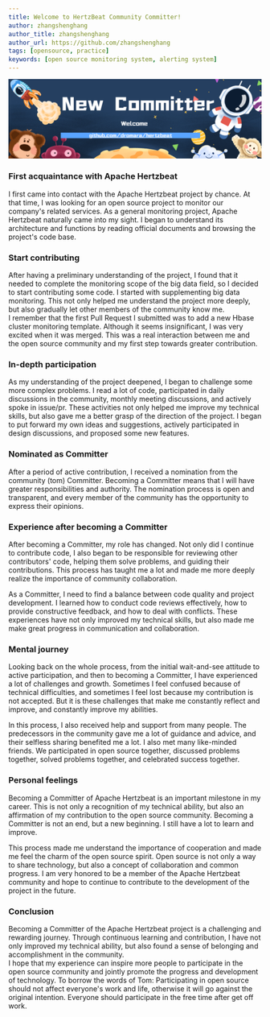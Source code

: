 ```yaml
---
title: Welcome to HertzBeat Community Committer!
author: zhangshenghang
author_title: zhangshenghang
author_url: https://github.com/zhangshenghang
tags: [opensource, practice]
keywords: [open source monitoring system, alerting system]
---
```


![HertzBeat](/img/blog/new-committer.png)

### First acquaintance with Apache Hertzbeat

I first came into contact with the Apache Hertzbeat project by chance. At that time, I was looking for an open source project to monitor our company's related services. As a general monitoring project, Apache Hertzbeat naturally came into my sight. I began to understand its architecture and functions by reading official documents and browsing the project's code base.

### Start contributing

After having a preliminary understanding of the project, I found that it needed to complete the monitoring scope of the big data field, so I decided to start contributing some code. I started with supplementing big data monitoring. This not only helped me understand the project more deeply, but also gradually let other members of the community know me.  
I remember that the first Pull Request I submitted was to add a new Hbase cluster monitoring template. Although it seems insignificant, I was very excited when it was merged. This was a real interaction between me and the open source community and my first step towards greater contribution.

### In-depth participation

As my understanding of the project deepened, I began to challenge some more complex problems. I read a lot of code, participated in daily discussions in the community, monthly meeting discussions, and actively spoke in issue/pr. These activities not only helped me improve my technical skills, but also gave me a better grasp of the direction of the project. I began to put forward my own ideas and suggestions, actively participated in design discussions, and proposed some new features.

### Nominated as Committer

After a period of active contribution, I received a nomination from the community (tom) Committer. Becoming a Committer means that I will have greater responsibilities and authority. The nomination process is open and transparent, and every member of the community has the opportunity to express their opinions.

### Experience after becoming a Committer

After becoming a Committer, my role has changed. Not only did I continue to contribute code, I also began to be responsible for reviewing other contributors' code, helping them solve problems, and guiding their contributions. This process has taught me a lot and made me more deeply realize the importance of community collaboration.

As a Committer, I need to find a balance between code quality and project development. I learned how to conduct code reviews effectively, how to provide constructive feedback, and how to deal with conflicts. These experiences have not only improved my technical skills, but also made me make great progress in communication and collaboration.

### Mental journey

Looking back on the whole process, from the initial wait-and-see attitude to active participation, and then to becoming a Committer, I have experienced a lot of challenges and growth. Sometimes I feel confused because of technical difficulties, and sometimes I feel lost because my contribution is not accepted. But it is these challenges that make me constantly reflect and improve, and constantly improve my abilities.

In this process, I also received help and support from many people. The predecessors in the community gave me a lot of guidance and advice, and their selfless sharing benefited me a lot. I also met many like-minded friends. We participated in open source together, discussed problems together, solved problems together, and celebrated success together.

### Personal feelings

Becoming a Committer of Apache Hertzbeat is an important milestone in my career. This is not only a recognition of my technical ability, but also an affirmation of my contribution to the open source community. Becoming a Committer is not an end, but a new beginning. I still have a lot to learn and improve.

This process made me understand the importance of cooperation and made me feel the charm of the open source spirit. Open source is not only a way to share technology, but also a concept of collaboration and common progress. I am very honored to be a member of the Apache Hertzbeat community and hope to continue to contribute to the development of the project in the future.

### Conclusion

Becoming a Committer of the Apache Hertzbeat project is a challenging and rewarding journey. Through continuous learning and contribution, I have not only improved my technical ability, but also found a sense of belonging and accomplishment in the community.  
I hope that my experience can inspire more people to participate in the open source community and jointly promote the progress and development of technology. To borrow the words of Tom: Participating in open source should not affect everyone's work and life, otherwise it will go against the original intention. Everyone should participate in the free time after get off work.
